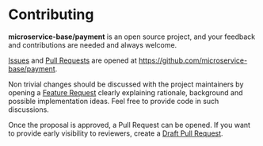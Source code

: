 # Contributing

**microservice-base/payment** is an open source project, and your feedback and contributions
are needed and always welcome.

[Issues] and [Pull Requests] are opened at https://github.com/microservice-base/payment.

Non trivial changes should be discussed with the project maintainers by
opening a [Feature Request] clearly explaining rationale, background
and possible implementation ideas. Feel free to provide code in such
discussions.

Once the proposal is approved, a Pull Request can be opened. If you want
to provide early visibility to reviewers, create a [Draft Pull Request].

[Issues]: https://github.com/microservice-base/payment/issues
[Pull Requests]: https://github.com/microservice-base/payment/issues
[Feature Request]: https://github.com/microservice-base/payment/issues/new?template=feature_request.md
[Draft Pull Request]: https://github.blog/2019-02-14-introducing-draft-pull-requests/
